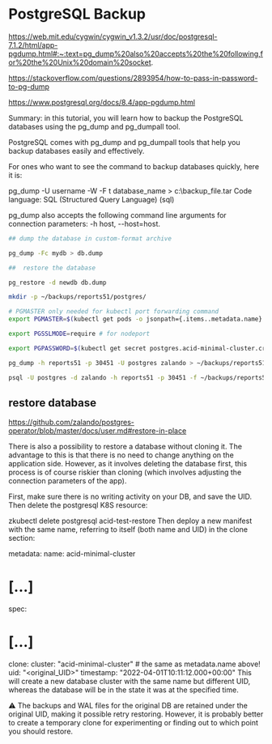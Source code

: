 # PostgreSQL Backup

<https://web.mit.edu/cygwin/cygwin_v1.3.2/usr/doc/postgresql-7.1.2/html/app-pgdump.html#:~:text=pg_dump%20also%20accepts%20the%20following,for%20the%20Unix%20domain%20socket>.

<https://stackoverflow.com/questions/2893954/how-to-pass-in-password-to-pg-dump>

<https://www.postgresql.org/docs/8.4/app-pgdump.html>

Summary: in this tutorial, you will learn how to backup the PostgreSQL databases using the pg_dump and pg_dumpall tool.

PostgreSQL comes with pg_dump and pg_dumpall tools that help you backup databases easily and effectively.

For ones who want to see the command to backup databases quickly, here it is:

pg_dump -U username -W -F t database_name > c:\backup_file.tar
Code language: SQL (Structured Query Language) (sql)

pg_dump also accepts the following command line arguments for connection parameters: -h host, --host=host.

```bash
## dump the database in custom-format archive

pg_dump -Fc mydb > db.dump

##  restore the database

pg_restore -d newdb db.dump

mkdir -p ~/backups/reports51/postgres/

# PGMASTER only needed for kubectl port forwarding command
export PGMASTER=$(kubectl get pods -o jsonpath={.items..metadata.name} -l application=spilo,cluster-name=acid-minimal-cluster,spilo-role=master -n default)

export PGSSLMODE=require # for nodeport

export PGPASSWORD=$(kubectl get secret postgres.acid-minimal-cluster.credentials.postgresql.acid.zalan.do -o 'jsonpath={.data.password}' | base64 -d)

pg_dump -h reports51 -p 30451 -U postgres zalando > ~/backups/reports51/postgres/$(/bin/date +\%Y-\%m-\%d-\%R:\%S).sql.dump

psql -U postgres -d zalando -h reports51 -p 30451 -f ~/backups/reports51/postgres/2023-10-25-14:05:42.sql.dump


```

## restore database

<https://github.com/zalando/postgres-operator/blob/master/docs/user.md#restore-in-place>

There is also a possibility to restore a database without cloning it. The advantage to this is that there is no need to change anything on the application side. However, as it involves deleting the database first, this process is of course riskier than cloning (which involves adjusting the connection parameters of the app).

First, make sure there is no writing activity on your DB, and save the UID. Then delete the postgresql K8S resource:

zkubectl delete postgresql acid-test-restore
Then deploy a new manifest with the same name, referring to itself (both name and UID) in the clone section:

metadata:
  name: acid-minimal-cluster

# [...]

spec:

# [...]

  clone:
    cluster: "acid-minimal-cluster"  # the same as metadata.name above!
    uid: "<original_UID>"
    timestamp: "2022-04-01T10:11:12.000+00:00"
This will create a new database cluster with the same name but different UID, whereas the database will be in the state it was at the specified time.

⚠️ The backups and WAL files for the original DB are retained under the original UID, making it possible retry restoring. However, it is probably better to create a temporary clone for experimenting or finding out to which point you should restore.
